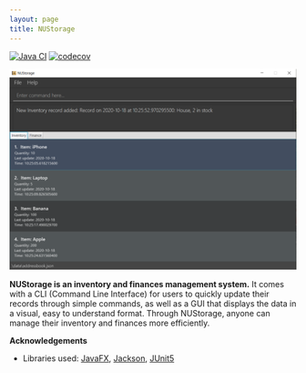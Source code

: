 ```yaml
---
layout: page
title: NUStorage
---
```


[![Java CI](https://github.com/AY2021S1-CS2103T-T11-3/tp/workflows/Java%20CI/badge.svg)](https://github.com/AY2021S1-CS2103T-T11-3/tp/actions)
[![codecov](https://codecov.io/gh/AY2021S1-CS2103T-T11-3/tp/branch/master/graph/badge.svg)](https://codecov.io/gh/AY2021S1-CS2103T-T11-3/tp)

![Ui](images/Ui.png)

**NUStorage is an inventory and finances management system.** It comes with a CLI (Command Line Interface) for users to quickly update their records through simple commands, as well as a GUI that displays the data in a visual, easy to understand format. Through NUStorage, anyone can manage their inventory and finances more efficiently.

**Acknowledgements**

* Libraries used: [JavaFX](https://openjfx.io/), [Jackson](https://github.com/FasterXML/jackson), [JUnit5](https://github.com/junit-team/junit5)
